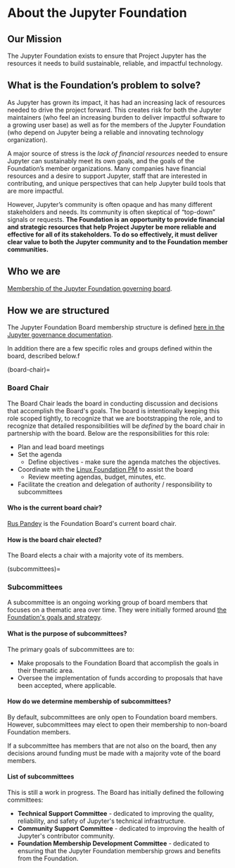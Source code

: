 # About the Jupyter Foundation

## Our Mission

The Jupyter Foundation exists to ensure that Project Jupyter has the resources it needs to build sustainable, reliable, and impactful technology.

## What is the Foundation’s problem to solve?

As Jupyter has grown its impact, it has had an increasing lack of resources needed to drive the project forward. This creates risk for both the Jupyter maintainers (who feel an increasing burden to deliver impactful software to a growing user base) as well as for the members of the Jupyter Foundation (who depend on Jupyter being a reliable and innovating technology organization).

A major source of stress is the *lack of financial resources* needed to ensure Jupyter can sustainably meet its own goals, and the goals of the Foundation’s member organizations. Many companies have financial resources and a desire to support Jupyter, staff that are interested in contributing, and unique perspectives that can help Jupyter build tools that are more impactful. 

However, Jupyter’s community is often opaque and has many different stakeholders and needs. Its community is often skeptical of “top-down” signals or requests. **The Foundation is an opportunity to provide financial and strategic resources that help Project Jupyter be more reliable and effective for all of its stakeholders. To do so effectively, it must deliver clear value to both the Jupyter community and to the Foundation member communities.**

## Who we are

[Membership of the Jupyter Foundation governing board](https://jupyter.org/governance/people.html#jupyter-foundation-governing-board).

## How we are structured

The Jupyter Foundation Board membership structure is defined [here in the Jupyter governance documentation](https://jupyter.org/governance/jupyter_foundation.html#membership).

In addition there are a few specific roles and groups defined within the board, described below.f

(board-chair)=
### Board Chair

The Board Chair leads the board in conducting discussion and decisions that accomplish the Board's goals. The board is intentionally keeping this role scoped tightly, to recognize that we are bootstrapping the role, and to recognize that detailed responsibilities will be *defined* by the board chair in partnership with the board. Below are the responsibilities for this role:

- Plan and lead board meetings  
- Set the agenda   
  - Define objectives - make sure the agenda matches the objectives.  
- Coordinate with the [Linux Foundation PM](#program-manager) to assist the board  
  - Review meeting agendas, budget, minutes, etc.  
- Facilitate the creation and delegation of authority / responsibility to subcommittees

#### Who is the current board chair?

[Rus Pandey](https://www.linkedin.com/in/rusp/) is the Foundation Board's current board chair.

#### How is the board chair elected?

The Board elects a chair with a majority vote of its members.

(subcommittees)=
### Subcommittees

A subcommittee is an ongoing working group of board members that focuses on a thematic area over time. They were initially formed around [the Foundation's goals and strategy](./strategy.md).

#### What is the purpose of subcommittees?

The primary goals of subcommittees are to:

- Make proposals to the Foundation Board that accomplish the goals in their thematic area.
- Oversee the implementation of funds according to proposals that have been accepted, where applicable.

#### How do we determine membership of subcommittees?

By default, subcommittees are only open to Foundation board members. However, subcommittees may elect to open their membership to non-board Foundation members.

If a subcommittee has members that are not also on the board, then any decisions around funding must be made with a majority vote of the board members.

#### List of subcommittees

This is still a work in progress. The Board has initially defined the following committees:

- **Technical Support Committee** - dedicated to improving the quality, reliability, and safety of Jupyter's technical infrastructure.
- **Community Support Committee** - dedicated to improving the health of Jupyter's contributor community.
- **Foundation Membership Development Committee** - dedicated to ensuring that the Jupyter Foundation membership grows and benefits from the Foundation.
